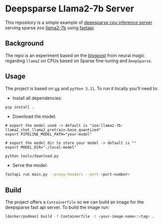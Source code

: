 # Deepsparse Llama2-7b Server

This repository is a simple example of [deepsparse cpu inference server](https://neuralmagic.com/deepsparse/) serving sparse zoo [llama2-7b](https://sparsezoo.neuralmagic.com/models/llama2-7b-llama2_chat_llama2_pretrain-base_quantized?hardware=deepsparse-c6i.12xlarge&comparison=llama2-7b-llama2_chat_llama2_pretrain-base) using [fastapi](https://fastapi.tiangolo.com/).

## Background

The repo is an experiment based on the [blogpost](https://neuralmagic.com/blog/fast-llama-2-on-cpus-with-sparse-fine-tuning-and-deepsparse/) from neural magic regarding `llama2` on CPUs based on Sparse fine-tuning and `DeepSparse`.

## Usage

The project is based on [uv](https://github.com/astral-sh/uv) and `python 3.11`. To run it locally you'll need to:

- Install all dependencies:

```bash
pip install .
```

- Download the model:

```
# export the model used -> default is "zoo:llama2-7b-llama2_chat_llama2_pretrain-base_quantized"
export PIPELINE_MODEL_PATH="your-model"

# export the model dir to store your model -> default is ""
export MODEL_DIR="./local-model"

python tools/download.py
```

- Serve the model:

```bash
fastapi run main.py --proxy-headers --port <port-number>
```

## Build

The project offers a `Containerfile` so we can build an image for the deepsparse fast api server. To build the image run:

```bash
[docker/podman] build -f Containerfile -t <your-image-name>:<tag> .
```
